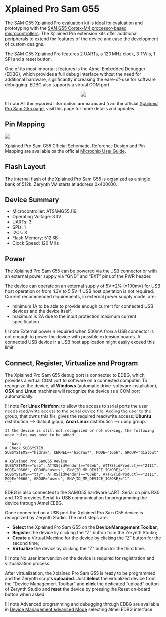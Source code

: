 # Xplained Pro Sam G55

The SAM G55 Xplained Pro evaluation kit is ideal for evaluation and prototyping with the [SAM G55 Cortex-M4 processor-based microcontrollers](http://ww1.microchip.com/downloads/en/DeviceDoc/Atmel-11289-32-bit-Cortex-M4-Microcontroller-SAM-G55_Datasheet.pdf). The Xplained Pro extension kits offer additional peripherals to extend the features of the device and ease the development of custom designs.

The SAM G55 Xplained Pro features 2 UARTs, a 120 MHz clock, 3 TWIs, 1 SPI and a reset button.

One of its most important features is the Atmel Embedded Debugger (EDBG), which provides a full debug interface without the need for additional hardware, significantly increasing the ease-of-use for software debugging. EDBG also supports a virtual COM port.

<p style="text-align:center;"><img src="img/ATSAMG55-XPRO.JPG"></p>

!!! note
	All the reported information are extracted from the official [Xplained Pro Sam G55 page](http://www.microchip.com/developmenttools/ProductDetails/PartNo/atsamg55-xpro), visit this page for more details and updates.

## Pin Mapping

![](img/SAMG55_Xplained_PRO_pin_comm.png)

Xplained Pro Sam G55 Official Schematic, Reference Design and Pin Mapping are available on the official [Microchip User Guide](http://ww1.microchip.com/downloads/en/DeviceDoc/Atmel-42389-SAM-G55-Xplained-Pro_User-Guide.pdf).

## Flash Layout

The internal flash of the Xplained Pro Sam G55 is organized as a single bank of 512k. Zerynth VM starts at address 0x400000.

## Device Summary


* Microcontroller: ATSAMG55J19
* Operating Voltage: 3.3V
* UARTs: 3
* SPIs: 1
* I2Cs: 3
* Flash Memory: 512 KB
* Clock Speed: 120 MHz

## Power

The Xplained Pro Sam G55 can be powered via the USB connector or with an external power supply via “GND” and “EXT” pins of the PWR header.

The device can operate on an external supply of 5V ±2% (±100mV) for USB host operation or from 4.3V to 5.5V if USB host operation is not required. Current recommended requirements, in external power supply mode, are:


* minimum 1A to be able to provide enough current for connected USB devices and the device itself.
* maximum is 2A due to the input protection maximum current specification

!!! note
	External power is required when 500mA from a USB connector is not enough to power the device with possible extension boards. A connected USB device in a USB host application might easily exceed this limit.

## Connect, Register, Virtualize and Program

The Xplained Pro Sam G55 debug port is connected to EDBG, which provides a virtual COM port to software on a connected computer. To recognize the device, all **Windows** (automatic driver software installation), **OSX** and **Linux** machines will recognize the device as a COM port automatically.

!!! note
	**For Linux Platform**: to allow the access to serial ports the user needs read/write access to the serial device file. Adding the user to the group, that owns this file, gives the required read/write access: **Ubuntu** distribution –> dialout group; **Arch Linux** distribution –> uucp group.

    If the device is still not recognized or not working, the following udev rules may need to be added:

    ```bash
    # Check SUBSYSTEM
    SUBSYSTEMS=="hidraw", KERNEL=="hidraw*", MODE="0666", GROUP="dialout"

    # Xplained Pro SamG55 Device
    SUBSYSTEMS=="usb", ATTRS{idVendor}=="03eb", ATTRS{idProduct}=="2111", MODE="0666", GROUP="users", ENV{ID_MM_DEVICE_IGNORE}="1"
    SUBSYSTEMS=="tty", ATTRS{idVendor}=="03eb", ATTRS{idProduct}=="2111", MODE="0666", GROUP="users", ENV{ID_MM_DEVICE_IGNORE}="1"
    ```

EDBG is also connected to the SAMG55 hardware UART. Serial on pins RX0 and TX0 provides Serial-to-USB communication for programming the device through Atmel EDBG.

Once connected on a USB port the Xplained Pro Sam G55 device is recognized by Zerynth Studio. The next steps are:

* **Select** the Xplained Pro Sam G55 on the **Device Management Toolbar**;
* **Register** the device by clicking the “Z” button from the Zerynth Studio;
* **Create** a Virtual Machine for the device by clicking the “Z” button for the second time;
* **Virtualize** the device by clicking the “Z” button for the third time.

!!! note
	No user intervention on the device is required for registration and virtualization process

After virtualization, the Xplained Pro Sam G55 is ready to be programmed and the Zerynth scripts **uploaded**. Just **Select** the virtualized device from the “Device Management Toolbar” and **click** the dedicated “upload” button of Zerynth Studio and **reset** the device by pressing the Reset on-board button when asked.

!!! note
	Advanced programming and debugging through EDBG are available in [Device Management Advanced Mode](/latest/develop/Develop/#zerynth-devices) selecting Atmel EDBG interface.
<!--stackedit_data:
eyJoaXN0b3J5IjpbMTAyNDU5NDczOV19
-->